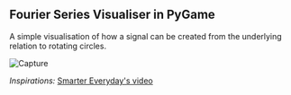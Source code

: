 ## Fourier Series Visualiser in PyGame

A simple visualisation of how a signal can be created from the underlying relation to rotating circles.

![Capture](https://user-images.githubusercontent.com/56801056/128572859-e8af7714-1c66-4467-9bc8-9dcdafa3c232.JPG)

*Inspirations:*
 [Smarter Everyday's video](https://www.youtube.com/watch?v=ds0cmAV-Yek)

